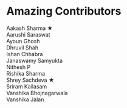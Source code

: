 # Amazing Contributors

Aakash Sharma ★\
Aarushi Saraswat\
Ayoun Ghosh\
Dhruvil Shah\
Ishan Chhabra\
Janaswamy Samyukta\
Nithesh P\
Rishika Sharma\
Shrey Sachdeva ★\
Sriram Kailasam\
Vanshika Bhojnagarwala\
Vanshika Jalan